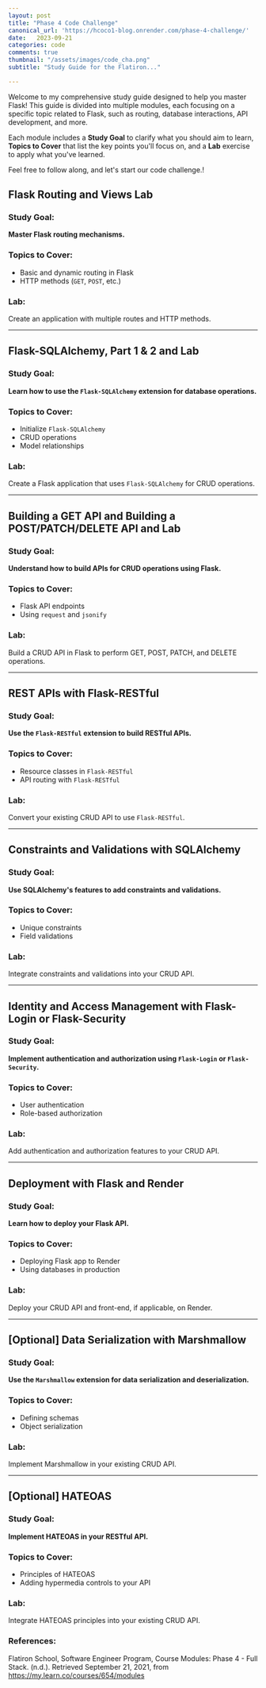 ```yaml
---
layout: post
title: "Phase 4 Code Challenge"
canonical_url: 'https://hcoco1-blog.onrender.com/phase-4-challenge/'
date:   2023-09-21
categories: code
comments: true
thumbnail: "/assets/images/code_cha.png"
subtitle: "Study Guide for the Flatiron..."

---
```


<!--more-->

Welcome to my comprehensive study guide designed to help you master Flask! This guide is divided into multiple modules, each focusing on a specific topic related to Flask, such as routing, database interactions, API development, and more.

Each module includes a **Study Goal** to clarify what you should aim to learn, **Topics to Cover** that list the key points you'll focus on, and a **Lab** exercise to apply what you've learned.

Feel free to follow along, and let's start our code challenge.!



## Flask Routing and Views Lab
### Study Goal:
**Master Flask routing mechanisms.**

### Topics to Cover:
- Basic and dynamic routing in Flask
- HTTP methods (`GET`, `POST`, etc.)

### Lab:
Create an application with multiple routes and HTTP methods.

---

## Flask-SQLAlchemy, Part 1 & 2 and Lab
### Study Goal:
**Learn how to use the `Flask-SQLAlchemy` extension for database operations.**

### Topics to Cover:
- Initialize `Flask-SQLAlchemy`
- CRUD operations
- Model relationships

### Lab:
Create a Flask application that uses `Flask-SQLAlchemy` for CRUD operations.

---

## Building a GET API and Building a POST/PATCH/DELETE API and Lab
### Study Goal:
**Understand how to build APIs for CRUD operations using Flask.**

### Topics to Cover:
- Flask API endpoints
- Using `request` and `jsonify`

### Lab:
Build a CRUD API in Flask to perform GET, POST, PATCH, and DELETE operations.

---

## REST APIs with Flask-RESTful
### Study Goal:
**Use the `Flask-RESTful` extension to build RESTful APIs.**

### Topics to Cover:
- Resource classes in `Flask-RESTful`
- API routing with `Flask-RESTful`

### Lab:
Convert your existing CRUD API to use `Flask-RESTful`.

---

## Constraints and Validations with SQLAlchemy
### Study Goal:
**Use SQLAlchemy's features to add constraints and validations.**

### Topics to Cover:
- Unique constraints
- Field validations

### Lab:
Integrate constraints and validations into your CRUD API.

---

## Identity and Access Management with Flask-Login or Flask-Security
### Study Goal:
**Implement authentication and authorization using `Flask-Login` or `Flask-Security`.**

### Topics to Cover:
- User authentication
- Role-based authorization

### Lab:
Add authentication and authorization features to your CRUD API.

---

## Deployment with Flask and Render
### Study Goal:
**Learn how to deploy your Flask API.**

### Topics to Cover:
- Deploying Flask app to Render
- Using databases in production

### Lab:
Deploy your CRUD API and front-end, if applicable, on Render.

---

## [Optional] Data Serialization with Marshmallow
### Study Goal:
**Use the `Marshmallow` extension for data serialization and deserialization.**

### Topics to Cover:
- Defining schemas
- Object serialization

### Lab:
Implement Marshmallow in your existing CRUD API.

---

## [Optional] HATEOAS
### Study Goal:
**Implement HATEOAS in your RESTful API.**

### Topics to Cover:
- Principles of HATEOAS
- Adding hypermedia controls to your API

### Lab:
Integrate HATEOAS principles into your existing CRUD API.


### References:
Flatiron School, Software Engineer Program, Course Modules:  Phase 4 - Full Stack. (n.d.). Retrieved September 21, 2021, from https://my.learn.co/courses/654/modules